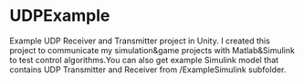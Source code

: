# UDPExample
Example UDP Receiver and Transmitter project in Unity. I created this project to communicate my simulation&game projects with Matlab&Simulink to test control algorithms.You can also get example Simulink model that contains UDP Transmitter and Receiver from /ExampleSimulink subfolder.
